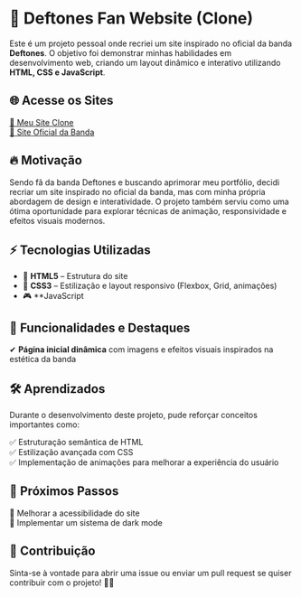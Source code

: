# 🎸 Deftones Fan Website (Clone)

Este é um projeto pessoal onde recriei um site inspirado no oficial da banda **Deftones**. O objetivo foi demonstrar minhas habilidades em desenvolvimento web, criando um layout dinâmico e interativo utilizando **HTML, CSS e JavaScript**.

## 🌐 Acesse os Sites  

<a href="https://guilhermesttt.github.io/Deftones-Website/#" target="_blank">🔗 Meu Site Clone</a>  
<a href="https://www.deftones.com/" target="_blank">🔗 Site Oficial da Banda</a>  

## 🔥 Motivação

Sendo fã da banda Deftones e buscando aprimorar meu portfólio, decidi recriar um site inspirado no oficial da banda, mas com minha própria abordagem de design e interatividade. O projeto também serviu como uma ótima oportunidade para explorar técnicas de animação, responsividade e efeitos visuais modernos.

## ⚡ Tecnologias Utilizadas

- 🎨 **HTML5** – Estrutura do site  
- 🎨 **CSS3** – Estilização e layout responsivo (Flexbox, Grid, animações)  
- 🎮 **JavaScript  

## 🎨 Funcionalidades e Destaques

✔ **Página inicial dinâmica** com imagens e efeitos visuais inspirados na estética da banda  

## 🛠️ Aprendizados

Durante o desenvolvimento deste projeto, pude reforçar conceitos importantes como:

✅ Estruturação semântica de HTML  
✅ Estilização avançada com CSS  
✅ Implementação de animações para melhorar a experiência do usuário  

## 🚀 Próximos Passos

📌 Melhorar a acessibilidade do site  
📌 Implementar um sistema de dark mode  

## 🤝 Contribuição

Sinta-se à vontade para abrir uma issue ou enviar um pull request se quiser contribuir com o projeto! 🎸🤘
